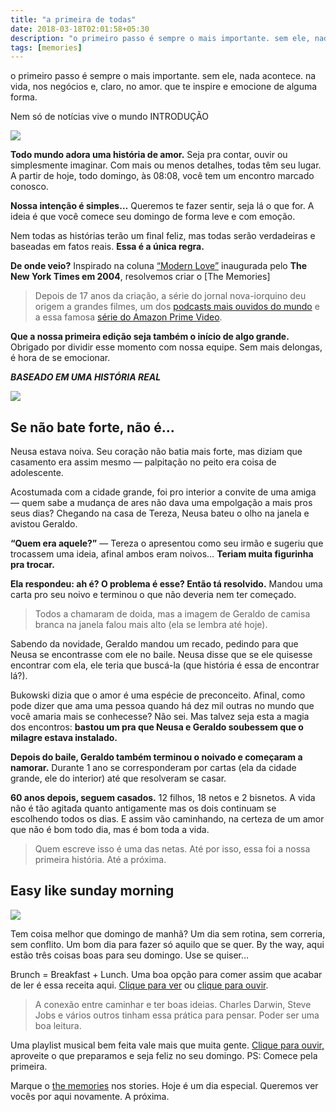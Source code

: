 ```yaml
---
title: "a primeira de todas"
date: 2018-03-18T02:01:58+05:30
description: "o primeiro passo é sempre o mais importante. sem ele, nada acontece. na vida, nos negócios e, claro, no amor."
tags: [memories]
---
```



o primeiro passo é sempre o mais importante. sem ele, nada acontece. na vida, nos negócios e, claro, no amor. que te inspire e emocione de alguma forma.

Nem só de notícias vive o mundo
INTRODUÇÃO

![](https://i1.wp.com/m1.quebecormedia.com/emp/cl_prod/canadian_living-_-91722954818301b6a13bce7396c4a45586325a5f-_-Heart1453925015.jpg?resize=800,450)

**Todo mundo adora uma história de amor.** Seja pra contar, ouvir ou simplesmente imaginar. Com mais ou menos detalhes, todas têm seu lugar. A partir de hoje, todo domingo, às 08:08, você tem um encontro marcado conosco.

**Nossa intenção é simples…** Queremos te fazer sentir, seja lá o que for. A ideia é que você comece seu domingo de forma leve e com emoção.

Nem todas as histórias terão um final feliz, mas todas serão verdadeiras e baseadas em fatos reais. **Essa é a única regra.**

**De onde veio?** Inspirado na coluna [“Modern Love”](https://www.nytimes.com/column/modern-love) inaugurada pelo **The New York Times em 2004**, resolvemos criar o [The Memories]

> Depois de 17 anos da criação, a série do jornal nova-iorquino deu origem a grandes filmes, um dos [podcasts mais ouvidos do  mundo](https://www.nytimes.com/column/modern-love-podcast) e a essa famosa [série do Amazon Prime Video](https://youtu.be/yrN8zKewtkU).

**Que a nossa primeira edição seja também o início de algo grande.** Obrigado por dividir esse momento com nossa equipe. Sem mais delongas, é hora de se emocionar.

***BASEADO EM UMA HISTÓRIA REAL***

![](https://i1.wp.com/miro.medium.com/max/1100/1*jU-SQzT6zHfpcAEXv83D-w.png?resize=800,450)

## Se não bate forte, não é…
Neusa estava noiva. Seu coração não batia mais forte, mas diziam que casamento era assim mesmo — palpitação no peito era coisa de adolescente.

Acostumada com a cidade grande, foi pro interior a convite de uma amiga — quem sabe a mudança de ares não dava uma empolgação a mais pros seus dias? Chegando na casa de Tereza, Neusa bateu o olho na janela e avistou Geraldo.

**“Quem era aquele?”** — Tereza o apresentou como seu irmão e sugeriu que trocassem uma ideia, afinal ambos eram noivos… **Teriam muita figurinha pra trocar.**

**Ela respondeu: ah é? O problema é esse? Então tá resolvido.** Mandou uma carta pro seu noivo e terminou o que não deveria nem ter começado.

> Todos a chamaram de doida, mas a imagem de Geraldo de camisa branca na janela falou mais alto (ela se lembra até hoje).

Sabendo da novidade, Geraldo mandou um recado, pedindo para que Neusa se encontrasse com ele no baile. Neusa disse que se ele quisesse encontrar com ela, ele teria que buscá-la (que história é essa de encontrar lá?).

Bukowski dizia que o amor é uma espécie de preconceito. Afinal, como pode dizer que ama uma pessoa quando há dez mil outras no mundo que você amaria mais se conhecesse? Não sei. Mas talvez seja esta a magia dos encontros: **bastou um pra que Neusa e Geraldo soubessem que o milagre estava instalado.**

**Depois do baile, Geraldo também terminou o noivado e começaram a namorar.** Durante 1 ano se corresponderam por cartas (ela da cidade grande, ele do interior) até que resolveram se casar.

**60 anos depois, seguem casados.**  12 filhos, 18 netos e 2 bisnetos. A vida não é tão agitada quanto antigamente mas os dois continuam se escolhendo todos os dias. E assim vão caminhando, na certeza de um amor que não é bom todo dia, mas é bom toda a vida.

> Quem escreve isso é uma das netas. Até por isso, essa foi a nossa primeira história. Até a próxima.

## Easy like sunday morning

![](https://i1.wp.com/st2.depositphotos.com/2252541/6279/i/950/depositphotos_62790683-stock-photo-breakfast-with-bacon-eggs-pancakes.jpg?resize=800,450)

Tem coisa melhor que domingo de manhã? Um dia sem rotina, sem correria, sem conflito. Um bom dia para fazer só aquilo que se quer. By the way, aqui estão três coisas boas para seu domingo. Use se quiser…

Brunch = Breakfast + Lunch. Uma boa opção para comer assim que acabar de ler é essa receita aqui. [Clique para ver](https://www.facebook.com/FoodNetworkBR/videos/841733052677378/) ou [clique para ouvir](https://open.spotify.com/playlist/0DbDNfgIHY6nvtzOakCU5l?si=c3ce454ffdfd42aa&nd=1).

> A conexão entre caminhar e ter boas ideias. Charles Darwin, Steve Jobs e vários outros tinham essa prática para pensar. Poder ser uma boa leitura.

Uma playlist musical bem feita vale mais que muita gente. [Clique para ouvir,](https://open.spotify.com/playlist/0DbDNfgIHY6nvtzOakCU5l) aproveite o que preparamos e seja feliz no seu domingo. PS: Comece pela primeira.

Marque o [the memories](https://t.me/the_memoriesx) nos stories. Hoje é um dia especial. Queremos ver vocês por aqui novamente.
A próxima.
